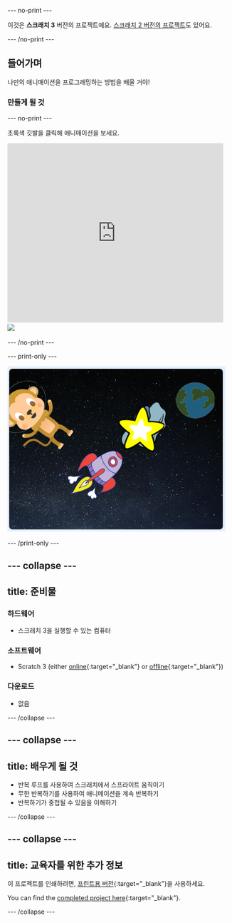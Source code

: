 \--- no-print \---

이것은 **스크래치 3** 버전의 프로젝트예요. [스크래치 2 버전의 프로젝트](https://projects.raspberrypi.org/en/projects/lost-in-space-scratch2)도 있어요.

\--- /no-print \---

## 들어가며

나만의 애니매이션을 프로그래밍하는 방법을 배울 거야!

### 만들게 될 것

\--- no-print \---

초록색 깃발을 클릭해 애니매이션을 보세요.

<div class="scratch-preview">
  <iframe allowtransparency="true" width="485" height="402" src="https://scratch.mit.edu/projects/embed/276873231/?autostart=false" frameborder="0" scrolling="no"></iframe>
  <img src="images/space-final.png">
</div>

\--- /no-print \---

\--- print-only \---

![완료된 프로젝트](images/showcase_static.png)

\--- /print-only \---

## \--- collapse \---

## title: 준비물

### 하드웨어

- 스크래치 3을 실행할 수 있는 컴퓨터

### 소프트웨어

- Scratch 3 (either [online](https://rpf.io/scratchon){:target="_blank"} or [offline](https://rpf.io/scratchoff){:target="_blank"})

### 다운로드

- 없음

\--- /collapse \---

## \--- collapse \---

## title: 배우게 될 것

- 반복 루프를 사용하여 스크래치에서 스프라이트 움직이기
- 무한 반복하기를 사용하여 애니메이션을 계속 반복하기
- 반복하기가 중첩될 수 있음을 이해하기

\--- /collapse \---

## \--- collapse \---

## title: 교육자를 위한 추가 정보

이 프로젝트를 인쇄하려면, [프린트용 버전](https://projects.raspberrypi.org/en/projects/lost-in-space/print){:target="_blank"}을 사용하세요.

You can find the [completed project here](https://rpf.io/p/en/lost-in-space-get){:target="_blank"}.

\--- /collapse \---